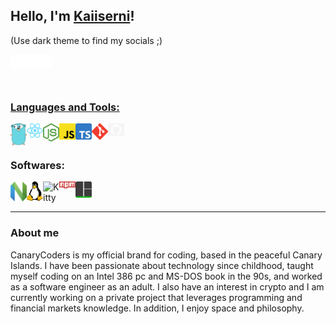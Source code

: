 ## Hello, I'm <a href="https://www.canarycoders.es" target="_blank">Kaiiserni</a>!

(Use dark theme to find my socials ;)

<a href="https://www.canarycoders.es" target="_blank"><img align="left" alt="canarycoders.es" width="22px" src="https://github.com/FormalSnake/FormalSnake/blob/main/images/www.svg" /></a>
<a href="https://www.linkedin.com/in/kdesutter/" target="_blank"><img align="left" alt="Kai De Sutter | LinkedIn" width="22px" src="https://github.com/Aakarsh-B/trying-repos/blob/master/linkedin.svg" />
<a href="https://twitter.com/kaiiserni" target="_blank"><img align="left" alt="Kaiiserni | Twitter" width="22px" src="https://github.com/Aakarsh-B/trying-repos/blob/master/twitter.svg" />

<br />
<br />
<br />

### Languages and Tools:

<a href="https://go.dev/" target="_blank"><img align="left" alt="GOLANG" width="26px" src="https://github.com/FormalSnake/FormalSnake/blob/main/images/golang.png" /></a>
<a href="https://reactjs.org/" target="_blank"><img align="left" alt="REACT" width="26px" src="https://github.com/FormalSnake/FormalSnake/blob/main/images/react.png" /></a>
<a href="https://nodejs.org/en/" target="_blank"> <img align="left" alt="NODEJS" width="26px" src="https://github.com/FormalSnake/FormalSnake/blob/main/images/nodejs.png"/> </a>
<a href="https://www.javascript.com/" target="_blank"> <img align="left" alt="C" width="26px" src="https://github.com/FormalSnake/FormalSnake/blob/main/images/js.png"/> </a>
<a href="https://www.typescriptlang.org/" target="_blank"> <img align="left" alt="C++" width="26px" src="https://github.com/FormalSnake/FormalSnake/blob/main/images/ts.png"/> </a>
<a href="https://git-scm.com/" target="_blank"> <img align="left" alt="git" width="26px" src="https://github.com/FormalSnake/FormalSnake/blob/main/images/git.svg"/> </a>
<img align="left" alt="GitHub" width="26px" src="https://github.com/FormalSnake/FormalSnake/blob/main/images/github.png" />
<br />
<br />

### Softwares:

<img align="left" alt="Neovim" width="26px" src="https://github.com/FormalSnake/FormalSnake/blob/main/images/nvim.png" />
<a href="https://www.linux.org/" target="_blank"> <img align="left" alt="Linux" width="26px" src="https://github.com/FormalSnake/FormalSnake/blob/main/images/tux.png"/> </a> 
<a href="https://sw.kovidgoyal.net/kitty/" target="_blank"> <img align="left" alt="Kitty" width="26px" src="https://camo.githubusercontent.com/24c2cc0a0a834a9a25971266ef3b772174d85b13670fea2349e34f8a7d2dcbe6/68747470733a2f2f692e696d6775722e636f6d2f7035304f4c5a672e706e67"/> </a> 
<a href="https://www.npmjs.com/" target="_blank"> <img align="left" alt="NPM" width="26px" src="https://github.com/FormalSnake/FormalSnake/blob/main/images/npm.png"/> </a>
<a href="https://github.com/tmux/tmux/wiki" target="_blank"> <img align="left" alt="TMUX" width="26px" src="https://github.com/FormalSnake/FormalSnake/blob/main/images/tmux.png"/> </a>

<br />
<br />

---

### About me

CanaryCoders is my official brand for coding, based in the peaceful Canary Islands. I have been passionate about technology since childhood, taught myself coding on an Intel 386 pc and MS-DOS book in the 90s, and worked as a software engineer as an adult. I also have an interest in crypto and I am currently working on a private project that leverages programming and financial markets knowledge. In addition, I enjoy space and philosophy.

